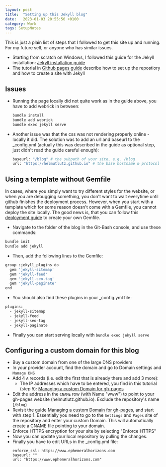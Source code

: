 ```yaml
---
layout: post
title:  "Setting up this Jekyll blog"
date:   2023-01-03 20:55:50 +0100
category: Work
tags: SetupNotes
---
```

<!--more-->

This is just a plain list of steps that I followed to get this site up and running. For my future self, or anyone who has similar issues. 
- Starting from scratch on Windows, I followed this guide for the Jekyll installation: [Jekyll installation guide][jekyll-installation]
- The tutorial in [Github pages guide][ghpages-setup] describe how to set up the repostiory and how to create a site with Jekyll

## Issues
- Running the page locally did not quite work as in the guide above, you have to add webrick in between: 
    ```bash
    bundle install
    bundle add webrick
    bundle exec jekyll serve
    ```
  
- Another issue was that the css was not rendering properly online - locally it did. The solution was to add an url and baseurl to the _config.yml (actually this was described in the guide as optional step, just didn't read the guide careful enough):  
    ```bash
    baseurl: "/blog" # the subpath of your site, e.g. /blog
    url: "https://helmutlutz.github.io" # the base hostname & protocol for your site, e.g. http://example.com
    ```

## Using a template without Gemfile
In cases, where you simply want to try different styles for the website, or when you are debugging something, you don't want to wait everytime until github finishes the deployment process. However, when you start with a template which for some reason doesn't come with a Gemfile, you cannot deploy the site locally. The good news is, that you can follow this [deployment guide][local-deployment] to create your own Gemfile.
- Navigate to the folder of the blog in the Git-Bash console, and use these commands:
```bash
bundle init
bundle add jekyll
```
- Then, add the following lines to the Gemfile:
```bash
group :jekyll_plugins do
  gem 'jekyll-sitemap'
  gem 'jekyll-feed'
  gem 'jekyll-seo-tag'
  gem 'jekyll-paginate'
end
```
- You should also find these plugins in your _config.yml file:
```bash
plugins:
  - jekyll-sitemap
  - jekyll-feed
  - jekyll-seo-tag
  - jekyll-paginate
```
- Finally you can start serving locally with `bundle exec jekyll serve`

## Configuring a custom domain for this blog
- Buy a custom domain from one of the large DNS providers
- In your provider account, find the domain and go to Domain settings and `Manage DNS`
- Add 4 `A` records (i.e. edit the first that is already there and add 3 more):
    - The IP addresses which have to be entered, you find in this tutorial (step 5): [Managing a custom Domain for gh-pages][managing-custom-domain]
- Edit the address in the `CNAME` row (with Name "www") to point to your gh-pages website (helmutlutz.github.io). Exclude the repository's name (`/blog`)
- Revisit the guide [Managing a custom Domain for gh-pages][managing-custom-domain], and start with step 1. Essentially you need to go to the `Settings` and `Pages` site of the repository and enter your custom Domain. This will automatically create a CNAME file pointing to your domain.
- Enforce HTTPS encryption for your site by selecting "Enforce HTTPS"
- Now you can update your local repository by pulling the changes.
- Finally you have to edit URLs in the _config.yml file:
    ```
    enforce_ssl: https://www.ephemeralhorizons.com
    baseurl: ""
    url: "https://www.ephemeralhorizons.com"
    ```


[jekyll-installation]: https://jekyllrb.com/docs/installation/windows/
[ghpages-setup]: https://docs.github.com/en/pages/setting-up-a-github-pages-site-with-jekyll/creating-a-github-pages-site-with-jekyll#creating-your-site
[adding-content-to-ghpages]: https://docs.github.com/en/pages/setting-up-a-github-pages-site-with-jekyll/adding-content-to-your-github-pages-site-using-jekyll
[managing-custom-domain]: https://docs.github.com/en/pages/configuring-a-custom-domain-for-your-github-pages-site/managing-a-custom-domain-for-your-github-pages-site
[local-deployment]: https://jekyllrb.com/docs/step-by-step/10-deployment/